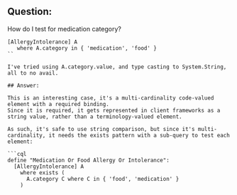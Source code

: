 ## Question:

How do I test for medication category?

```cql
[AllergyIntolerance] A
   where A.category in { 'medication', 'food' }
``

I've tried using A.category.value, and type casting to System.String, all to no avail.

## Answer:

This is an interesting case, it's a multi-cardinality code-valued element with a required binding. 
Since it is required, it gets represented in client frameworks as a string value, rather than a terminology-valued element. 

As such, it's safe to use string comparison, but since it's multi-cardinality, it needs the exists pattern with a sub-query to test each element:

```cql
define "Medication Or Food Allergy Or Intolerance":
  [AllergyIntolerance] A
    where exists (
      A.category C where C in { 'food', 'medication' }
    )
```